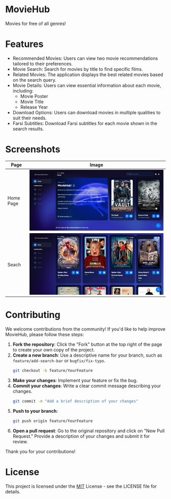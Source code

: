 # MovieHub
Movies for free of all genres!

# Features
- Recommended Movies: Users can view two movie recommendations tailored to their preferences.
- Movie Search: Search for movies by title to find specific films.
- Related Movies: The application displays the best related movies based on the search query.
- Movie Details: Users can view essential information about each movie, including:
   - Movie Poster
   - Movie Title
   - Release Year
- Download Options: Users can download movies in multiple qualities to suit their needs.
- Farsi Subtitles: Download Farsi subtitles for each movie shown in the search results.

# Screenshots
Page | Image
--- | ---
Home Page | ![image](assets/images/screenshots/home.png)
Seach | ![image](assets/images/screenshots/search-home.png)


# Contributing 
We welcome contributions from the community! If you'd like to help improve MovieHub, please follow these steps:
1. **Fork the repository**: Click the "Fork" button at the top right of the page to create your own copy of the project.
2. **Create a new branch**: Use a descriptive name for your branch, such as `feature/add-search-bar` or `bugfix/fix-typo`.
   ```bash 
   git checkout -b feature/YourFeature
   ```
3. **Make your changes**: Implement your feature or fix the bug.
4. **Commit your changes**: Write a clear commit message describing your changes.
   ```bash
   git commit -m "Add a brief description of your changes"
   ```
5. **Push to your branch**: 
   ```bash
   git push origin feature/YourFeature
   ```
6. **Open a pull request**: Go to the original repository and click on "New Pull Request." Provide a description of your changes and submit it for review.

Thank you for your contributions!

# License
This project is licensed under the [MIT](LICENSE) License - see the LICENSE file for details.
